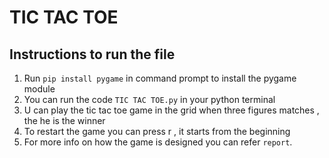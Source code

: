 # TIC TAC TOE
## Instructions to run the file
1. Run `pip install pygame` in command prompt to install the pygame
module
2. You can run the code `TIC TAC TOE.py` in your python terminal
3. U can play the tic tac toe game in the grid when three figures
matches , the he is the winner
4. To restart the game you can press r , it starts from the beginning
5. For more info on how the game is designed you can refer `report`.



